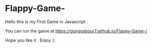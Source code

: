 # Flappy-Game-

Hello this is my First Game in Javascript . 

You can run the game at https://giorgosbour7.github.io/Flappy-Game-/

Hope you like it . 
Enjoy :)
